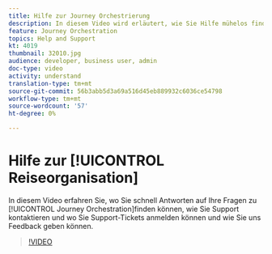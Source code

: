 ```yaml
---
title: Hilfe zur Journey Orchestrierung
description: In diesem Video wird erläutert, wie Sie Hilfe mühelos finden können
feature: Journey Orchestration
topics: Help and Support
kt: 4019
thumbnail: 32010.jpg
audience: developer, business user, admin
doc-type: video
activity: understand
translation-type: tm+mt
source-git-commit: 56b3abb5d3a69a516d45eb889932c6036ce54798
workflow-type: tm+mt
source-wordcount: '57'
ht-degree: 0%

---
```



# Hilfe zur [!UICONTROL Reiseorganisation]

In diesem Video erfahren Sie, wo Sie schnell Antworten auf Ihre Fragen zu [!UICONTROL Journey Orchestration]finden können, wie Sie Support kontaktieren und wo Sie Support-Tickets anmelden können und wie Sie uns Feedback geben können.

>[!VIDEO](https://video.tv.adobe.com/v/32010?quality=12)
